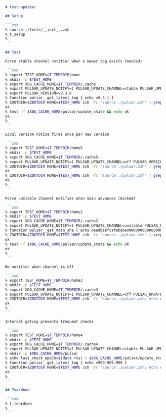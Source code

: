 ````markdown
# test-updater

## Setup

```zsh
% source ./tests/__init__.zsh
% t_setup
%
```

## Test

Force stable channel notifier when a newer tag exists (mocked)

```zsh
% export TEST_HOME=$T_TEMPDIR/home
% mkdir -p $TEST_HOME
% export XDG_CACHE_HOME=$T_TEMPDIR/.cache
% export PULSAR_UPDATE_NOTIFY=1 PULSAR_UPDATE_CHANNEL=stable PULSAR_UPDATE_CHECK_INTERVAL=0
% export PULSAR_VERSION=v0.3.0
% function pulsar__get_latest_tag { echo v0.3.1 }
% ZDOTDIR=$ZDOTDIR HOME=$TEST_HOME zsh -fc 'source ./pulsar.zsh' | grep -q "Pulsar update available:" && echo ok
ok
% test -f $XDG_CACHE_HOME/pulsar/update_state && echo ok
ok
%
```

Local version notice fires once per new version

```zsh
% export TEST_HOME=$T_TEMPDIR/home5
% mkdir -p $TEST_HOME
% export XDG_CACHE_HOME=$T_TEMPDIR/.cache5
% export PULSAR_UPDATE_NOTIFY=1 PULSAR_UPDATE_CHANNEL=off PULSAR_VERSION=v9.9.9
% ZDOTDIR=$ZDOTDIR HOME=$TEST_HOME zsh -fc 'source ./pulsar.zsh' | grep -q "Pulsar updated to v9.9.9" && echo ok
ok
% ZDOTDIR=$ZDOTDIR HOME=$TEST_HOME zsh -fc 'source ./pulsar.zsh' | grep -q "Pulsar updated to v9.9.9" || echo ok
ok
%
```

Force unstable channel notifier when main advances (mocked)

```zsh
% export TEST_HOME=$T_TEMPDIR/home2
% mkdir -p $TEST_HOME
% export XDG_CACHE_HOME=$T_TEMPDIR/.cache2
% export PULSAR_UPDATE_NOTIFY=1 PULSAR_UPDATE_CHANNEL=unstable PULSAR_UPDATE_CHECK_INTERVAL=0
% function pulsar__get_main_sha { echo deadbeefcafebabe000000000000000000000000 }
% ZDOTDIR=$ZDOTDIR HOME=$TEST_HOME zsh -fc 'source ./pulsar.zsh' | grep -q "Pulsar update available on main" && echo ok
ok
% test -f $XDG_CACHE_HOME/pulsar/update_state && echo ok
ok
%
```

No notifier when channel is off

```zsh
% export TEST_HOME=$T_TEMPDIR/home3
% mkdir -p $TEST_HOME
% export XDG_CACHE_HOME=$T_TEMPDIR/.cache3
% export PULSAR_UPDATE_NOTIFY=1 PULSAR_UPDATE_CHANNEL=off PULSAR_UPDATE_CHECK_INTERVAL=0
% ZDOTDIR=$ZDOTDIR HOME=$TEST_HOME zsh -fc 'source ./pulsar.zsh; echo done' | grep -q "Pulsar update available" || echo ok
ok
%
```

Interval gating prevents frequent checks

```zsh
% export TEST_HOME=$T_TEMPDIR/home4
% mkdir -p $TEST_HOME
% export XDG_CACHE_HOME=$T_TEMPDIR/.cache4
% export PULSAR_UPDATE_NOTIFY=1 PULSAR_UPDATE_CHANNEL=stable PULSAR_UPDATE_CHECK_INTERVAL=999999
% mkdir -p $XDG_CACHE_HOME/pulsar
% echo last_check_epoch=$(date +%s) > $XDG_CACHE_HOME/pulsar/update_state
% function pulsar__get_latest_tag { echo v999.999.999 }
% ZDOTDIR=$ZDOTDIR HOME=$TEST_HOME zsh -fc 'source ./pulsar.zsh; echo done' | grep -q "Pulsar update available" || echo ok
ok
%
```

## Teardown

```zsh
% t_teardown
%
```

````

